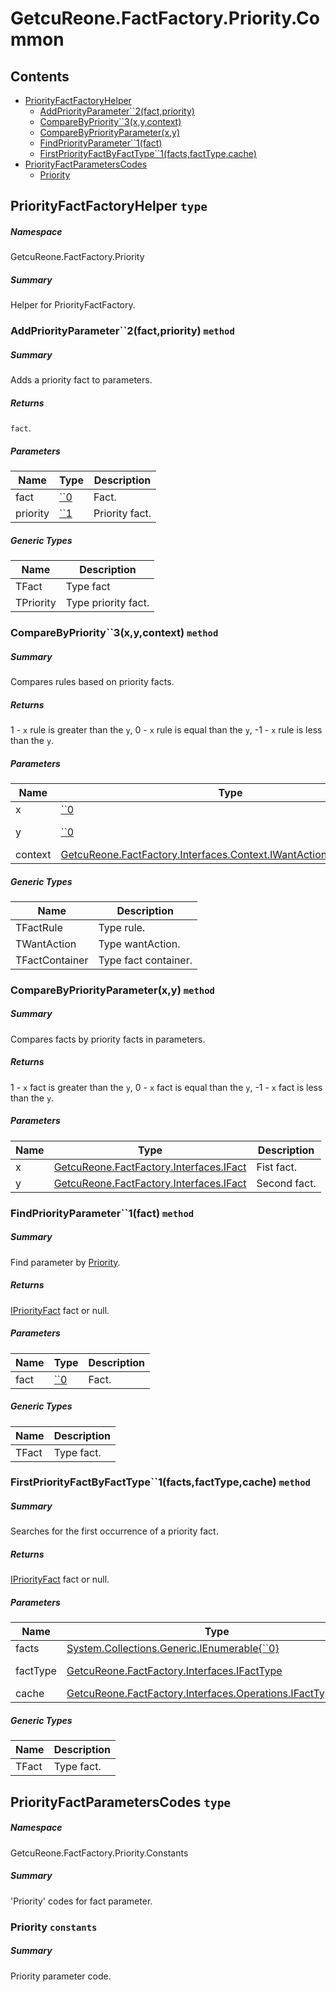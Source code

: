 <a name='assembly'></a>
# GetcuReone.FactFactory.Priority.Common

## Contents

- [PriorityFactFactoryHelper](#T-GetcuReone-FactFactory-Priority-PriorityFactFactoryHelper 'GetcuReone.FactFactory.Priority.PriorityFactFactoryHelper')
  - [AddPriorityParameter\`\`2(fact,priority)](#M-GetcuReone-FactFactory-Priority-PriorityFactFactoryHelper-AddPriorityParameter``2-``0,``1- 'GetcuReone.FactFactory.Priority.PriorityFactFactoryHelper.AddPriorityParameter``2(``0,``1)')
  - [CompareByPriority\`\`3(x,y,context)](#M-GetcuReone-FactFactory-Priority-PriorityFactFactoryHelper-CompareByPriority``3-``0,``0,GetcuReone-FactFactory-Interfaces-Context-IWantActionContext{``1,``2}- 'GetcuReone.FactFactory.Priority.PriorityFactFactoryHelper.CompareByPriority``3(``0,``0,GetcuReone.FactFactory.Interfaces.Context.IWantActionContext{``1,``2})')
  - [CompareByPriorityParameter(x,y)](#M-GetcuReone-FactFactory-Priority-PriorityFactFactoryHelper-CompareByPriorityParameter-GetcuReone-FactFactory-Interfaces-IFact,GetcuReone-FactFactory-Interfaces-IFact- 'GetcuReone.FactFactory.Priority.PriorityFactFactoryHelper.CompareByPriorityParameter(GetcuReone.FactFactory.Interfaces.IFact,GetcuReone.FactFactory.Interfaces.IFact)')
  - [FindPriorityParameter\`\`1(fact)](#M-GetcuReone-FactFactory-Priority-PriorityFactFactoryHelper-FindPriorityParameter``1-``0- 'GetcuReone.FactFactory.Priority.PriorityFactFactoryHelper.FindPriorityParameter``1(``0)')
  - [FirstPriorityFactByFactType\`\`1(facts,factType,cache)](#M-GetcuReone-FactFactory-Priority-PriorityFactFactoryHelper-FirstPriorityFactByFactType``1-System-Collections-Generic-IEnumerable{``0},GetcuReone-FactFactory-Interfaces-IFactType,GetcuReone-FactFactory-Interfaces-Operations-IFactTypeCache- 'GetcuReone.FactFactory.Priority.PriorityFactFactoryHelper.FirstPriorityFactByFactType``1(System.Collections.Generic.IEnumerable{``0},GetcuReone.FactFactory.Interfaces.IFactType,GetcuReone.FactFactory.Interfaces.Operations.IFactTypeCache)')
- [PriorityFactParametersCodes](#T-GetcuReone-FactFactory-Priority-Constants-PriorityFactParametersCodes 'GetcuReone.FactFactory.Priority.Constants.PriorityFactParametersCodes')
  - [Priority](#F-GetcuReone-FactFactory-Priority-Constants-PriorityFactParametersCodes-Priority 'GetcuReone.FactFactory.Priority.Constants.PriorityFactParametersCodes.Priority')

<a name='T-GetcuReone-FactFactory-Priority-PriorityFactFactoryHelper'></a>
## PriorityFactFactoryHelper `type`

##### Namespace

GetcuReone.FactFactory.Priority

##### Summary

Helper for PriorityFactFactory.

<a name='M-GetcuReone-FactFactory-Priority-PriorityFactFactoryHelper-AddPriorityParameter``2-``0,``1-'></a>
### AddPriorityParameter\`\`2(fact,priority) `method`

##### Summary

Adds a priority fact to parameters.

##### Returns

`fact`.

##### Parameters

| Name | Type | Description |
| ---- | ---- | ----------- |
| fact | [\`\`0](#T-``0 '``0') | Fact. |
| priority | [\`\`1](#T-``1 '``1') | Priority fact. |

##### Generic Types

| Name | Description |
| ---- | ----------- |
| TFact | Type fact |
| TPriority | Type priority fact. |

<a name='M-GetcuReone-FactFactory-Priority-PriorityFactFactoryHelper-CompareByPriority``3-``0,``0,GetcuReone-FactFactory-Interfaces-Context-IWantActionContext{``1,``2}-'></a>
### CompareByPriority\`\`3(x,y,context) `method`

##### Summary

Compares rules based on priority facts.

##### Returns

1 - `x` rule is greater than the `y`, 0 - `x` rule is equal than the `y`, -1 - `x` rule is less than the `y`.

##### Parameters

| Name | Type | Description |
| ---- | ---- | ----------- |
| x | [\`\`0](#T-``0 '``0') | First rule. |
| y | [\`\`0](#T-``0 '``0') | Second rule. |
| context | [GetcuReone.FactFactory.Interfaces.Context.IWantActionContext{\`\`1,\`\`2}](#T-GetcuReone-FactFactory-Interfaces-Context-IWantActionContext{``1,``2} 'GetcuReone.FactFactory.Interfaces.Context.IWantActionContext{``1,``2}') | Context. |

##### Generic Types

| Name | Description |
| ---- | ----------- |
| TFactRule | Type rule. |
| TWantAction | Type wantAction. |
| TFactContainer | Type fact container. |

<a name='M-GetcuReone-FactFactory-Priority-PriorityFactFactoryHelper-CompareByPriorityParameter-GetcuReone-FactFactory-Interfaces-IFact,GetcuReone-FactFactory-Interfaces-IFact-'></a>
### CompareByPriorityParameter(x,y) `method`

##### Summary

Compares facts by priority facts in parameters.

##### Returns

1 - `x` fact is greater than the `y`, 0 - `x` fact is equal than the `y`, -1 - `x` fact is less than the `y`.

##### Parameters

| Name | Type | Description |
| ---- | ---- | ----------- |
| x | [GetcuReone.FactFactory.Interfaces.IFact](#T-GetcuReone-FactFactory-Interfaces-IFact 'GetcuReone.FactFactory.Interfaces.IFact') | Fist fact. |
| y | [GetcuReone.FactFactory.Interfaces.IFact](#T-GetcuReone-FactFactory-Interfaces-IFact 'GetcuReone.FactFactory.Interfaces.IFact') | Second fact. |

<a name='M-GetcuReone-FactFactory-Priority-PriorityFactFactoryHelper-FindPriorityParameter``1-``0-'></a>
### FindPriorityParameter\`\`1(fact) `method`

##### Summary

Find parameter by [Priority](#F-GetcuReone-FactFactory-Priority-Constants-PriorityFactParametersCodes-Priority 'GetcuReone.FactFactory.Priority.Constants.PriorityFactParametersCodes.Priority').

##### Returns

[IPriorityFact](#T-FactFactory-Priority-Interfaces-IPriorityFact 'FactFactory.Priority.Interfaces.IPriorityFact') fact or null.

##### Parameters

| Name | Type | Description |
| ---- | ---- | ----------- |
| fact | [\`\`0](#T-``0 '``0') | Fact. |

##### Generic Types

| Name | Description |
| ---- | ----------- |
| TFact | Type fact. |

<a name='M-GetcuReone-FactFactory-Priority-PriorityFactFactoryHelper-FirstPriorityFactByFactType``1-System-Collections-Generic-IEnumerable{``0},GetcuReone-FactFactory-Interfaces-IFactType,GetcuReone-FactFactory-Interfaces-Operations-IFactTypeCache-'></a>
### FirstPriorityFactByFactType\`\`1(facts,factType,cache) `method`

##### Summary

Searches for the first occurrence of a priority fact.

##### Returns

[IPriorityFact](#T-FactFactory-Priority-Interfaces-IPriorityFact 'FactFactory.Priority.Interfaces.IPriorityFact') fact or null.

##### Parameters

| Name | Type | Description |
| ---- | ---- | ----------- |
| facts | [System.Collections.Generic.IEnumerable{\`\`0}](http://msdn.microsoft.com/query/dev14.query?appId=Dev14IDEF1&l=EN-US&k=k:System.Collections.Generic.IEnumerable 'System.Collections.Generic.IEnumerable{``0}') | Fact list. |
| factType | [GetcuReone.FactFactory.Interfaces.IFactType](#T-GetcuReone-FactFactory-Interfaces-IFactType 'GetcuReone.FactFactory.Interfaces.IFactType') | Fact type of 'priority'. |
| cache | [GetcuReone.FactFactory.Interfaces.Operations.IFactTypeCache](#T-GetcuReone-FactFactory-Interfaces-Operations-IFactTypeCache 'GetcuReone.FactFactory.Interfaces.Operations.IFactTypeCache') | Cache. |

##### Generic Types

| Name | Description |
| ---- | ----------- |
| TFact | Type fact. |

<a name='T-GetcuReone-FactFactory-Priority-Constants-PriorityFactParametersCodes'></a>
## PriorityFactParametersCodes `type`

##### Namespace

GetcuReone.FactFactory.Priority.Constants

##### Summary

'Priority' codes for fact parameter.

<a name='F-GetcuReone-FactFactory-Priority-Constants-PriorityFactParametersCodes-Priority'></a>
### Priority `constants`

##### Summary

Priority parameter code.
